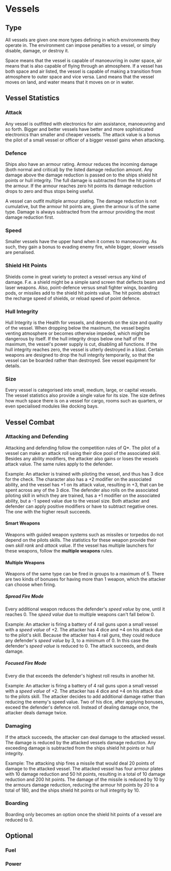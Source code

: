 # Vessels

## Type

All vessels are given one more types defining in which environments they operate
in. The environment can impose penalties to a vessel, or simply disable, damage,
or destroy it.

Space means that the vessel is capable of manoeuvring in outer space, air means
that is also capable of flying through an atmosphere. If a vessel has both space
and air listed, the vessel is capable of making a transition from atmosphere to
outer space and vice versa. Land means that the vessel moves on land, and water
means that it moves on or in water.

## Vessel Statistics

### Attack

Any vessel is outfitted with electronics for aim assistance, manoeuvring and so
forth. Bigger and better vessels have better and more sophisticated electronics
than smaller and cheaper vessels. The attack value is a bonus the pilot of a
small vessel or officer of a bigger vessel gains when attacking.

### Defence

Ships also have an armour rating. Armour reduces the incoming damage (both
normal and critical) by the listed damage reduction amount. Any damage above the
damage reduction is passed on to the ships shield hit points or hull integrity.
The full damage is subtracted from the hit points of the armour. If the armour
reaches zero hit points its damage reduction drops to zero and thus stops being
useful.

A vessel can outfit multiple armour plating. The damage reduction is not
cumulative, but the armour hit points are, given the armour is of the same type.
Damage is always subtracted from the armour providing the most damage reduction
first.

### Speed

Smaller vessels have the upper hand when it comes to manoeuvring. As such, they
gain a bonus to evading enemy fire, while bigger, slower vessels are penalised.

### Shield Hit Points

Shields come in great variety to protect a vessel versus any kind of damage.
F.e. a shield might be a simple sand screen that deflects beam and laser
weapons. Also, point-defence versus small fighter wings, boarding pods, or
missiles add to the shield hit points value. The hit points abstract the
recharge speed of shields, or reload speed of point defence.

### Hull Integrity

Hull Integrity is the Health for vessels, and depends on the size and quality of
the vessel. When dropping below the maximum, the vessel begins venting
atmosphere or becomes otherwise impeded, which might be dangerous by itself. If
the hull integrity drops below one half of the maximum, the vessel's power
supply is cut, disabling all functions. If the hull integrity reaches zero, the
vessel is utterly destroyed in a blast. Certain weapons are designed to drop the
hull integrity temporarily, so that the vessel can be boarded rather than
destroyed. See vessel equipment for details.

### Size

Every vessel is categorised into small, medium, large, or capital vessels. The
vessel statistics also provide a single value for its size. The size defines how
much space there is on a vessel for cargo, rooms such as quarters, or even
specialised modules like docking bays.

## Vessel Combat

### Attacking and Defending

Attacking and defending follow the competition rules of Q*. The pilot of a
vessel can make an attack roll using their dice pool of the associated skill.
Besides any ability modifiers, the attacker also gains or loses the vessels
attack value. The same rules apply to the defender.

Example: An attacker is trained with piloting the vessel, and thus has 3 dice
for the check. The character also has a +2 modifier on the associated ability,
and the vessel has +1 on its attack value, resulting in +3, that can be spent
across any of the 3 dice. The defender also rolls on the associated piloting
skill in which they are trained, has a +1 modifier on the associated ability,
but a -1 speed value due to the vessel size. Both attacker and defender can
apply positive modifiers or have to subtract negative ones. The one with the
higher result succeeds.

#### Smart Weapons

Weapons with guided weapon systems such as missiles or torpedos do not depend on
the pilots skills. The statistics for these weapon provide their own *skill
rank* and *attack value*. If the vessel has multiple launchers for these
weapons, follow the **multiple weapons** rules.

#### Multiple Weapons

Weapons of the same type can be fired in groups to a maximum of 5. There are two
kinds of bonuses for having more than 1 weapon, which the attacker can choose
when firing.

##### Spread Fire Mode

Every additional weapon reduces the defender's *speed value* by one, until it
reaches 0. The *speed value* due to multiple weapons can't fall below 0.

Example: An attacker is firing a battery of 4 rail guns upon a small vessel with
a *speed value* of +2. The attacker has 4 dice and +4 on his attack due to the
pilot's skill. Because the attacker has 4 rail guns, they could reduce any
defender's *speed value* by 3, to a minimum of 0. In this case the defender's
*speed value* is reduced to 0. The attack succeeds, and deals damage.

##### Focused Fire Mode

Every die that exceeds the defender's highest roll results in another hit.

Example: An attacker is firing a battery of 4 rail guns upon a small vessel with
a *speed value* of +2. The attacker has 4 dice and +4 on his attack due to the
pilots skill. The attacker decides to add additional damage rather than reducing
the enemy's speed value. Two of his dice, after applying bonuses, exceed the
defender's defence roll. Instead of dealing damage once, the attacker deals
damage twice.

### Damaging

If the attack succeeds, the attacker can deal damage to the attacked vessel. The
damage is reduced by the attacked vessels damage reduction. Any exceeding damage
is subtracted from the ships shield hit points or hull integrity.

Example: The attacking ship fires a missile that would deal 20 points of damage
to the attacked vessel. The attacked vessel has four armour plates with 10
damage reduction and 50 hit points, resulting in a total of 10 damage reduction
and 200 hit points. The damage of the missile is reduced by 10 by the armours
damage reduction, reducing the armour hit points by 20 to a total of 180, and
the ships shield hit points or hull integrity by 10.

### Boarding

Boarding only becomes an option once the shield hit points of a vessel are
reduced to 0.

## Optional

### Fuel

### Power
